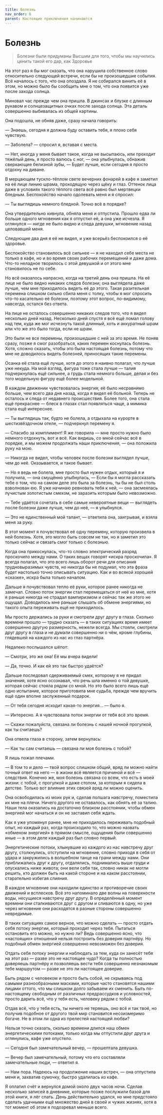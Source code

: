 ```yaml
---
title: Болезнь
nav_order: 6
parent: Настоящие приключения начинаются
---
```


# Болезнь

> Болезни были придуманы Высшим для того, чтобы мы научились ценить
> такой его дар, как Здоровье


На этот раз я бы мог сказать, что она нарушила собственное слово
относительно следующей встречи, если бы не произошедшие события.  Всё
началось с того, что она опоздала.  Я не собирался винить её в этом,
но можно было бы сообщить мне о том, что она появится уже после захода
солнца.

Миновал час прежде чем она пришла.  В джинсах и блузке с длинным
рукавом и солнцезащитных очках после захода солнца.  Эта деталь
совершенно выбивалась из общей картины.

Она подошла, не обняв даже, сразу начала говорить:

— Знаешь, сегодня я должна буду оставить тебя, я плохо себя чувствую.

— Заболела? — спросил я, вставая с места.

— Нет, иногда у меня бывает такое, когда не высыпаюсь, или проходит
тяжёлый день, я просто валюсь с ног, — она улыбнулась, обнажив
сверкающие белизной зубы, — Будет лучше, если сегодня я просто отдохну
на диване.

В мерцающем тускло-тёплом свете вечерних фонарей в кафе я заметил на
её лице линию шрама, проходящую через щёку и глаз.  Оттенок лица даже
в условиях такого тёплого света всё равно был мертвецки бледным.
Беспокойство начало одолевать меня и я спросил:

— Ты выглядишь немного бледной.  Точно всё в порядке?

Она утвердительно кивнула, обняла меня и отпустила.  Прошло едва ли
больше одного мгновения как я отпустил её, а она уже исчезла.  Я
оглянулся — нигде не было видно и следа девушки, мгновение назад
целовавшей меня.

Следующие два дня я её не видел, и уже всерьёз беспокоился о её
здоровье.

Беспокойство становилось всё сильнее — я не находил себе места не
только в кафе, но и во время своих рабочих перемещений и даже дома.
Что-то неладное творилось с этой девушкой и от этого мне становилось
не по себе.

Но всё оказалось напрасно, когда на третий день она пришла.  На её
лице не было видно никаких следов болезни; она выглядела даже лучше,
чем мне приходилось видеть её до этого.  Такая разительная перемена
слишком сильно сбила меня с толку, чтобы я мог спросить что-то
касательно её болезни, поэтому этот вопрос, по-видимому, навсегда,
остался без ответа.

На лице не осталось совершенно никаких следов того, что я видел
несколько дней назад.  Несколько дней спустя я всё ещё ломал голову
над тем, куда же мог исчезнуть такой длинный, хоть и аккуратный шрам
или что же это было тогда, если не шрам.

Это были не все перемены, произошедшие с ней за это время.  Не поняв
сразу, позже я смог разобраться, каких перемен коснулась болезнь.
Хотя, сложно сказать, чтобы это была настоящая болезнь, потому что мне
не доводилось видеть болезней, приносящих такие перемены.

Осанка её стала ещё лучше, хотя до этого я наивно полагал, что лучше
уже некуда.  На мой взгляд, фигура тоже стала лучше — талия
подчеркнулась ещё сильнее, а грудь стала немного больше, делая и без
того модельную фигуру ещё более модельной.

В каждом движении чувствовалась энергия; её было несравнимо больше,
чем всего два дня назад, когда я видел её больной.  Теперь не осталось
и следа от недавнего происшествия.  Более того, она стала ещё
прекраснее — блеск в глазах стал появляться чаще, а мимика стала ещё
интереснее.

— Ты выглядишь так, будто не болела, а отдыхала на курорте в
шестизвёздочном отеле, — подчеркнул перемену я.

— Спасибо за комплимент!  Я же говорила — мне просто нужно было
немного отдохнуть, вот и всё.  Как видишь, со мной сейчас всё в
порядке, и мы можем продолжать наши приключения, — она положила руку
на мою.

— Никогда не видел, чтобы человек после болезни выглядел лучше, чем до
неё.  Оказывается, и такое бывает.

— Но я ведь не болела, мне просто был нужен отдых, который я и
получила, — она смущённо улыбнулась, — Если бы я могла рассказать тебе
о том, что на самом деле это была за болезнь, ты бы не был столь
взволнован ею.  Я уже начинаю ревновать тебя к ней, — она засмеялась
лучистым золотистым смехом, не заразить которым было невозможно.

— Тебе удаётся сочетать в себе самые невероятные вещи — выглядеть
после болезни даже лучше, чем до неё, — я улыбнулся.

— Это не единственный мой талант, — ответила она, заигрывая, и взяла
меня за руку.

В этот момент я почувствовал её одну перемену, которую произвела в ней
болезнь.  Хотя, это могло быть совсем не так, но я заметил это только
сейчас и связать смог только с болезнью.

Когда она прикоснулась, что-то словно электрический разряд проскочило
между нами.  О таких вещах говорят «искра проскочила».  Я всегда
полагал, что это всего лишь оборот речи для описания трудновыразимых
чувств, но никогда бы не подумал, что эта фраза будет настолько точно
описывать ситуацию.  Как и во всякой хорошей «сказке», искра была
только началом.

Дальше я почувствовал тепло её руки, которое ранее никогда не замечал.
Словно поток энергии стал перемещаться от неё ко мне, хотя я раньше
никогда не страдал вампиризмом и сейчас так же этого не ощущал.
Доводилось мне раньше слышать об обмене энергиями, но такого опыта
переживать ещё не приходилось.

Мы просто держались за руки и смотрели друг другу в глаза.  Сколько
времени прошло — трудно сказать — в таких ситуациях время имеет
совершенно другую размерность, нежели всегда.  Мы стояли, смотрели
друг другу в глаза и не думали совершенно ни о чём, кроме глубины,
глядевшей на каждого из нас из глаз партнёра.

Недалеко послышался шёпот:

— Смотри, это же она!  Её мы вчера видели!

— Да, точно.  И как ей это так быстро удаётся?

Дальше последовал сдерживаемый смех, которому я не придал значения,
хотя ясно осознавал, что речь шла именно о той девушке, которая сейчас
стояла рядом со мной.  Но это было всего лишь ещё одно испытание,
которое приготовила мне судьба, прежде чем вручить ещё один вполне
заслуженный подарок.

— От тебя сегодня исходит какая-то энергия... — было я.

— Интересно.  А я чувствовала поток энергии от тебя всё это время.

— Скажи пожалуйста, связана ли болезнь с нашей ночной прогулкой, как
ты считаешь?

Она отвела глаза в сторону, затем вернулась:

— Как ты сам считаешь — связана ли моя болезнь с тобой?

Я лишь пожал плечами.

— В том то и дело — твой вопрос слишком общий, вряд ли можно найти
точный ответ на него — в жизни всё является причиной и всё —
следствия.  Конечно же, моя болезнь связана со всем, что есть в моей
жизни: с тобой, с прогулкой и даже столом, за которым я сидела в
детстве.  Только вот влияние этих связей вряд ли можно оценить.

Она освободилась из моих рук и, сделав полшага навстречу, поместила их
мне на плечи.  Ничего другого не оставалось, как обнять её за талию.
Наши тела оказались на достаточно близком расстоянии, чтобы обмен
энергией мог начаться и он не заставил себя ждать.

Как я уже упомянул ранее, мне не приходилось переживать подобный опыт,
но каждый раз, когда происходило то, что можно назвать «обменом
энергией» в прямом смысле, ощущения были совершенно иные — в этом деле
каждый раз был словно первый.

Энергетические потоки, хлынувшие из каждого из нас навстречу друг
другу, столкнулись, отступили на мгновение, словно приходя в себя от
удара и закружились в волшебном танце на грани между нами.  Они
приближались друг к другу, отдалялись, поднимались выше груди и
опускались ниже живота; они вели себя так, словно никак не могли
решить, кто должен быть на какой стороне и на каком расстоянии,
старательно избегая слияния.

В каждое мгновение они находили единство и противоречие своих движений
и всплесков.  Всё это напоминало две волны на поверхности воды,
несущиеся навстречу друг другу.  В определённый момент времени они
сталкиваются друг с другом и сливаются в одну, но уже через мгновение
они расходятся в разные стороны совершенно невредимые.

В таких ситуациях самое верное, что можно сделать — просто отдать себя
потоку энергии, который проходит через тебя.  Пытаться остановить его
можно, но нужно ли?  Ведь совершенно ясно, что «настоящих» отношений
нельзя построить без доверия партнёру.  Но подобный обмен энергией
совершенно невозможен без доверия.

Отдать себя потоку энергии и наблюдать за тем, куда он занесёт тебя на
этот раз — разве это не настоящее чудо?  Когда ты полностью доверяешь
партнёру и позволяешь вести тебя совершенно незнакомым тебе маршрутом
— разве не это ли настоящее доверие.

Быть рядом с человеком и просто быть собой, не скрываясь под самыми
разнообразными масками, которые часто становятся нашими лицами оттого,
что мы слишком долго забываем их сменить.  Быть по-настоящему
свободным от различных предрассудков и условностей, просто дарить всё,
что у тебя есть, человеку рядом с тобой.

Отдав всё, что у тебя есть, ты ничего не теряешь, оно всё и так твоё,
но получив подобное от другого твой мир становится несоизмеримо
богаче.  Не в этом ли одна из прелестей настоящей любви?

Нельзя точно сказать, сколько времени длился наш обмен энергетическими
потоками, только когда мы отпустили друг друга и оглянулись, кафе уже
опустело.

— Сегодня был замечательный вечер, — прошептала девушка.

— Вечер был замечательный, потому что его составляли замечательные
люди, — ответил я.

— Нам пора.  Надеюсь на продолжение наших встреч, — она отпустила меня
и, захватив сумочку, быстро удалилась из кафе.

Я оплатил счёт и вернулся домой около двух часов ночи.  Сделав
несколько записей в дневнике, которые позже послужили базой для этой
книги, я лёг спать.  День действительно удался, но мне предстояло
сделать удачными ещё множество дней в своей и чужих жизнях, хотя в тот
момент об этом я подозревал меньше всего.

